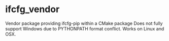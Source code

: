 # ifcfg_vendor
Vendor package providing ifcfg-pip within a CMake package
Does not fully support Windows due to PYTHONPATH format conflict. 
Works on Linux and OSX.
